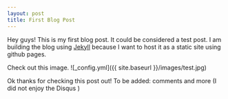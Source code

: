 ```yaml
---
layout: post
title: First Blog Post
---
```


Hey guys!  This is my first blog post.  It could be considered a test post.  I am building the blog using [Jekyll](https://jekyllrb.com/) because I want to host it as a static site using github pages. 

Check out this image.
![_config.yml]({{ site.baseurl }}/images/test.jpg)

Ok thanks for checking this post out!
To be added: comments and more (I did not enjoy the Disqus )